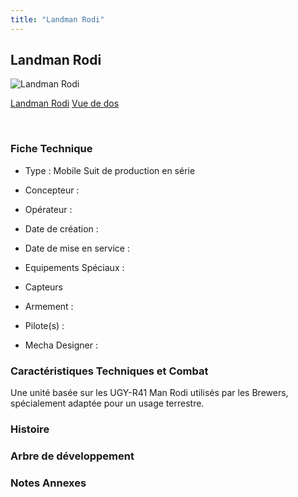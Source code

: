 ```yaml
---
title: "Landman Rodi"
---
```


Landman Rodi
------------



![Landman Rodi](/images/stories/saga/g-tekketsu-s2/mechas/landman-rodi.png)

[Landman Rodi](javascript:change_image_m('images/stories/saga/g-tekketsu-s2/mechas/landman-rodi.png');)
[Vue de dos](javascript:change_image_m('images/stories/saga/g-tekketsu-s2/mechas/landman-rodi-dos.png');)

 

### Fiche Technique


- Type : Mobile Suit de production en série
  
- Concepteur : 
  
- Opérateur : 
  
- Date de création : 
  
- Date de mise en service : 
  
- Equipements Spéciaux :


* Capteurs


- Armement :




- Pilote(s) : 





- Mecha Designer : 


### Caractéristiques Techniques et Combat


Une unité basée sur les UGY-R41 Man Rodi utilisés par les Brewers, spécialement adaptée pour un usage terrestre. 


### Histoire


### Arbre de développement


### Notes Annexes


